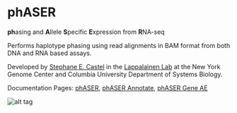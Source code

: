 # phASER
**ph**asing and **A**llele **S**pecific **E**xpression from **R**NA-seq

Performs haplotype phasing using read alignments in BAM format from both DNA and RNA based assays.

Developed by [Stephane E. Castel](mailto:scastel@nygenome.org) in the [Lappalainen Lab](http://tllab.org) at the New York Genome Center and Columbia University Department of Systems Biology.

Documentation Pages: [phASER](https://github.com/secastel/phaser/tree/master/phaser), [phASER Annotate](https://github.com/secastel/phaser/tree/master/phaser_annotate), [phASER Gene AE](https://github.com/secastel/phaser/tree/master/phaser_gene_ae)

![alt tag](https://raw.github.com/secastel/phaser/master/docs/phaser_workflow.png)
